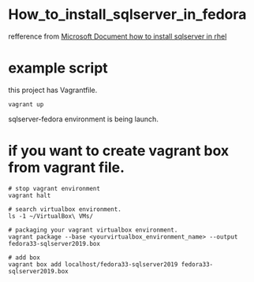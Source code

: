 # How_to_install_sqlserver_in_fedora

refference from [Microsoft Document how to install sqlserver in rhel](https://docs.microsoft.com/en-us/sql/linux/quickstart-install-connect-red-hat?view=sql-server-ver15)
# example script
this project has Vagrantfile.
```
vagrant up
```
sqlserver-fedora environment is being launch.
# if you want to create vagrant box from vagrant file.

```
# stop vagrant environment
vagrant halt

# search virtualbox environment.
ls -1 ~/VirtualBox\ VMs/

# packaging your vagrant virtualbox environment. 
vagrant package --base <yourvirtualbox_environment_name> --output fedora33-sqlserver2019.box

# add box
vagrant box add localhost/fedora33-sqlserver2019 fedora33-sqlserver2019.box
```